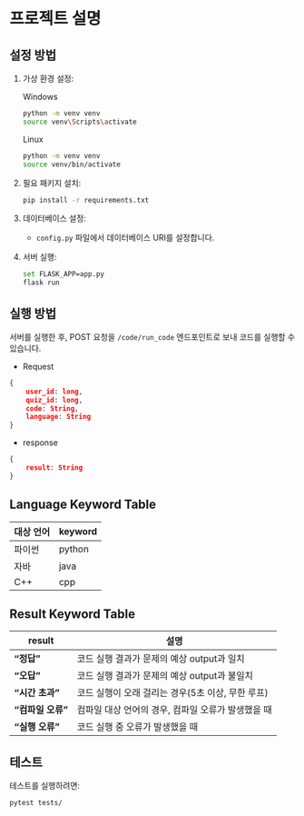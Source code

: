 # 프로젝트 설명

## 설정 방법

1. 가상 환경 설정:
    
    Windows
    ```sh
    python -m venv venv
    source venv\Scripts\activate
    ```

    Linux
    ```sh
    python -m venv venv
    source venv/bin/activate
    ```

2. 필요 패키지 설치:
    ```sh
    pip install -r requirements.txt
    ```

3. 데이터베이스 설정:
    - `config.py` 파일에서 데이터베이스 URI를 설정합니다.

4. 서버 실행:
    ```sh
    set FLASK_APP=app.py
    flask run
    ```

## 실행 방법

서버를 실행한 후, POST 요청을 `/code/run_code` 엔드포인트로 보내 코드를 실행할 수 있습니다.

* Request
```json
{
    user_id: long,
    quiz_id: long,
    code: String,
    language: String
}
```

* response
```json
{
    result: String
}
```

## **Language Keyword Table**

| 대상 언어 | keyword |
|-----------|---------|
| 파이썬    | python  |
| 자바      | java    |
| C++       | cpp     |

## **Result Keyword Table**

| result         | 설명                                                                 |
|----------------|----------------------------------------------------------------------|
| **“정답”**     | 코드 실행 결과가 문제의 예상 output과 일치                           |
| **“오답”**     | 코드 실행 결과가 문제의 예상 output과 불일치                         |
| **“시간 초과”** | 코드 실행이 오래 걸리는 경우(5초 이상, 무한 루프)                    |
| **“컴파일 오류”** | 컴파일 대상 언어의 경우, 컴파일 오류가 발생했을 때                  |
| **“실행 오류”** | 코드 실행 중 오류가 발생했을 때                                      |


## 테스트

테스트를 실행하려면:
```sh
pytest tests/
```